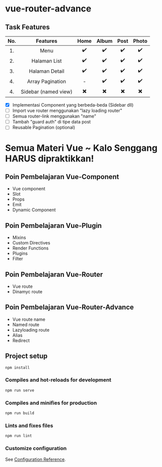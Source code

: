 # vue-router-advance

## Task Features
| No. | Features             | Home               | Album              | Post               | Photo              |
|:---:|:--------------------:|:------------------:|:------------------:|:------------------:|:------------------:|
| 1.  | Menu                 | :heavy_check_mark: | :heavy_check_mark: | :heavy_check_mark: | :heavy_check_mark: |
| 2.  | Halaman List         | :heavy_check_mark: | :heavy_check_mark: | :heavy_check_mark: | :heavy_check_mark: |
| 3.  | Halaman Detail       | :heavy_check_mark: | :heavy_check_mark: | :heavy_check_mark: | :heavy_check_mark: |
| 4.  | Array Pagination     | -                  | :heavy_check_mark: | :heavy_check_mark: | :heavy_check_mark: |
| 4.  | Sidebar (named view) | :heavy_multiplication_x: | :heavy_multiplication_x: | :heavy_multiplication_x: | :heavy_multiplication_x: |
- [x] Implementasi Component yang berbeda-beda (Sidebar dll)
- [ ] Import vue router menggunakan "lazy loading router"
- [ ] Semua router-link menggunakan "name"
- [ ] Tambah "guard auth" di tipe data post
- [ ] Reusable Pagination (optional)

# Semua Materi Vue ~ Kalo Senggang **HARUS** dipraktikkan!
## Poin Pembelajaran Vue-Component
- Vue component
- Slot
- Props
- Emit
- Dynamic Component

## Poin Pembelajaran Vue-Plugin
- Mixins
- Custom Directives
- Render Functions
- Plugins
- Filter

## Poin Pembelajaran Vue-Router
- Vue route
- Dinamyc route

## Poin Pembelajaran Vue-Router-Advance
- Vue route name
- Named route
- Lazyloading route
- Alias
- Redirect

## Project setup
```
npm install
```

### Compiles and hot-reloads for development
```
npm run serve
```

### Compiles and minifies for production
```
npm run build
```

### Lints and fixes files
```
npm run lint
```

### Customize configuration
See [Configuration Reference](https://cli.vuejs.org/config/).
